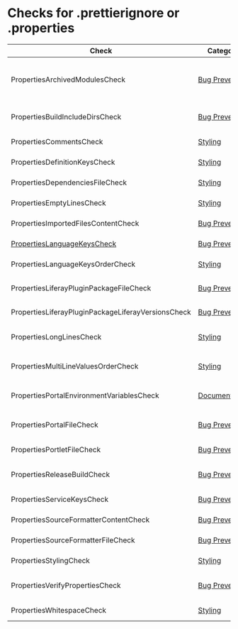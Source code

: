 # Checks for .prettierignore or .properties

Check | Category | Description
----- | -------- | -----------
PropertiesArchivedModulesCheck | [Bug Prevention](bug_prevention_checks.markdown#bug-prevention-checks) | Finds `test.batch.class.names.includes` property value pointing to archived modules in `test.properties`. |
PropertiesBuildIncludeDirsCheck | [Bug Prevention](bug_prevention_checks.markdown#bug-prevention-checks) | Verifies property value of `build.include.dirs` in `build.properties`. |
PropertiesCommentsCheck | [Styling](styling_checks.markdown#styling-checks) | Validates comments in `.properties` files. |
PropertiesDefinitionKeysCheck | [Styling](styling_checks.markdown#styling-checks) | Sorts definition keys in `liferay-plugin-package.properties` file. |
PropertiesDependenciesFileCheck | [Styling](styling_checks.markdown#styling-checks) | Sorts the properties in `dependencies.properties` file. |
PropertiesEmptyLinesCheck | [Styling](styling_checks.markdown#styling-checks) | Finds missing and unnecessary empty lines. |
PropertiesImportedFilesContentCheck | [Bug Prevention](bug_prevention_checks.markdown#bug-prevention-checks) | Performs several checks on `imported-files.properties` file. |
[PropertiesLanguageKeysCheck](checks/properties_language_keys_check.markdown#propertieslanguagekeyscheck) | [Bug Prevention](bug_prevention_checks.markdown#bug-prevention-checks) | Checks that there is no HTML markup in language keys. |
PropertiesLanguageKeysOrderCheck | [Styling](styling_checks.markdown#styling-checks) | Sort language keys in `Language.properties` file. |
PropertiesLiferayPluginPackageFileCheck | [Bug Prevention](bug_prevention_checks.markdown#bug-prevention-checks) | Performs several checks on `liferay-plugin-package.properties` file. |
PropertiesLiferayPluginPackageLiferayVersionsCheck | [Bug Prevention](bug_prevention_checks.markdown#bug-prevention-checks) | Validates the version in `liferay-plugin-package.properties` file. |
PropertiesLongLinesCheck | [Styling](styling_checks.markdown#styling-checks) | Finds lines that are longer than the specified maximum line length. |
PropertiesMultiLineValuesOrderCheck | [Styling](styling_checks.markdown#styling-checks) | Verifies that property with multiple values is not on a single line. |
PropertiesPortalEnvironmentVariablesCheck | [Documentation](documentation_checks.markdown#documentation-checks) | Verifies that the environment property in the documentation matches the property name. |
PropertiesPortalFileCheck | [Bug Prevention](bug_prevention_checks.markdown#bug-prevention-checks) | Performs several checks on `portal.properties` or `portal-*.properties` file. |
PropertiesPortletFileCheck | [Bug Prevention](bug_prevention_checks.markdown#bug-prevention-checks) | Performs several checks on `portlet.properties` file. |
PropertiesReleaseBuildCheck | [Bug Prevention](bug_prevention_checks.markdown#bug-prevention-checks) | Verifies that the information in `release.properties` matches the information in `ReleaseInfo.java`. |
PropertiesServiceKeysCheck | [Bug Prevention](bug_prevention_checks.markdown#bug-prevention-checks) | Finds usage of legacy properties in `service.properties`. |
PropertiesSourceFormatterContentCheck | [Bug Prevention](bug_prevention_checks.markdown#bug-prevention-checks) | Performs several checks on `source-formatter.properties` file. |
PropertiesSourceFormatterFileCheck | [Bug Prevention](bug_prevention_checks.markdown#bug-prevention-checks) | Performs several checks on `source-formatter.properties` file. |
PropertiesStylingCheck | [Styling](styling_checks.markdown#styling-checks) | Applies rules to enforce consisteny in code style. |
PropertiesVerifyPropertiesCheck | [Bug Prevention](bug_prevention_checks.markdown#bug-prevention-checks) | Finds usage of legacy properties in `portal.properties` or `system.properties`. |
PropertiesWhitespaceCheck | [Styling](styling_checks.markdown#styling-checks) | Finds missing and unnecessary whitespace in `.properties` files. |